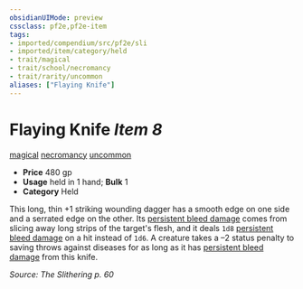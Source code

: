 ```yaml
---
obsidianUIMode: preview
cssclass: pf2e,pf2e-item
tags:
- imported/compendium/src/pf2e/sli
- imported/item/category/held
- trait/magical
- trait/school/necromancy
- trait/rarity/uncommon
aliases: ["Flaying Knife"]
---
```

# Flaying Knife *Item 8*  
[magical](magical.md)  [necromancy](necromancy.md)  [uncommon](uncommon.md)  

- **Price** 480 gp
- **Usage** held in 1 hand; **Bulk** 1
- **Category** Held

This long, thin +1 striking wounding dagger has a smooth edge on one side and a serrated edge on the other. Its [persistent bleed damage](conditions.md#Persistent%20Damage) comes from slicing away long strips of the target's flesh, and it deals `1d8` [persistent bleed damage](conditions.md#Persistent%20Damage) on a hit instead of `1d6`. A creature takes a –2 status penalty to saving throws against diseases for as long as it has [persistent bleed damage](conditions.md#Persistent%20Damage) from this knife.

*Source: The Slithering p. 60*